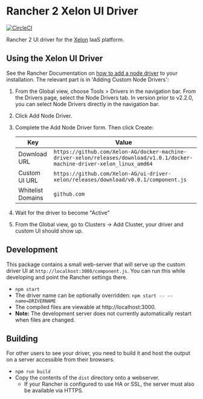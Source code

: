 # Rancher 2 Xelon UI Driver

[![CircleCI](https://circleci.com/gh/Xelon-AG/ui-driver-xelon.svg?style=shield)](https://circleci.com/gh/Xelon-AG/ui-driver-xelon)

Rancher 2 UI driver for the [Xelon](https://www.xelon.ch/) IaaS platform.


## Using the Xelon UI Driver

See the Rancher Documentation on [how to add a node driver](https://rancher.com/docs/rancher/v2.x/en/admin-settings/drivers/node-drivers/)
to your installation. The relevant part is in 'Adding Custom Node Drivers':

1. From the Global view, choose Tools > Drivers in the navigation bar. From the Drivers page, select the Node Drivers tab. In version prior
to v2.2.0, you can select Node Drivers directly in the navigation bar.
2. Click Add Node Driver.
3. Complete the Add Node Driver form. Then click Create:

    | Key               | Value                                                                                                                      |
    | ----------------- | -------------------------------------------------------------------------------------------------------------------------- |
    | Download URL      | `https://github.com/Xelon-AG/docker-machine-driver-xelon/releases/download/v1.0.1/docker-machine-driver-xelon_linux_amd64` |
    | Custom UI URL     | `https://github.com/Xelon-AG/ui-driver-xelon/releases/download/v0.0.1/component.js`                                        |
    | Whitelist Domains | `github.com`                                                                                                               |

4. Wait for the driver to become "Active"
5. From the Global view, go to Clusters -> Add Cluster, your driver and custom UI should show up.


## Development

This package contains a small web-server that will serve up the custom driver UI at `http://localhost:3000/component.js`. You can run this
while developing and point the Rancher settings there.
* `npm start`
* The driver name can be optionally overridden: `npm start -- --name=DRIVERNAME`
* The compiled files are viewable at http://localhost:3000.
* **Note:** The development server does not currently automatically restart when files are changed.

## Building

For other users to see your driver, you need to build it and host the output on a server accessible from their browsers.

* `npm run build`
* Copy the contents of the `dist` directory onto a webserver.
  * If your Rancher is configured to use HA or SSL, the server must also be available via HTTPS.
